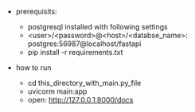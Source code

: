 - prerequisits:
    - postgresql installed with following settings
    - \<user\>/\<password\>@\<host\>/\<databse_name\>: postgres:56987@localhost/fastapi
    - pip install -r requirements.txt

- how to run
    - cd this_directory_with_main.py_file
    - uvicorm main:app
    - open: http://127.0.0.1:8000/docs